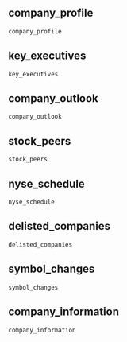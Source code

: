 ## company\_profile
```@docs
company_profile
```

## key\_executives
```@docs
key_executives
```

## company\_outlook
```@docs
company_outlook
```

## stock\_peers
```@docs
stock_peers
```

## nyse\_schedule
```@docs
nyse_schedule
```

## delisted\_companies
```@docs
delisted_companies
```

## symbol\_changes
```@docs
symbol_changes
```

## company\_information
```@docs
company_information
```